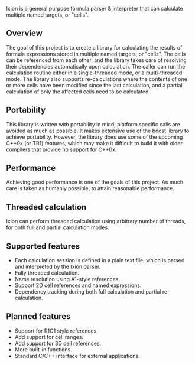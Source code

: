 Ixion is a general purpose formula parser & interpreter that can calculate multiple named targets, or "cells".

## Overview
The goal of this project is to create a library for calculating the results of formula expressions stored in multiple named targets, or "cells".  The cells can be referenced from each other, and the library takes care of resolving their dependencies automatically upon calculation.  The caller can run the calculation routine either in a single-threaded mode, or a multi-threaded mode.  The library also supports re-calculations where the contents of one or more cells have been modified since the last calculation, and a partial calculation of only the affected cells need to be calculated.

## Portability
This library is written with portability in mind; platform specific calls are avoided as much as possible.  It makes extensive use of the [boost library](http://boost.org) to achieve portability.  However, the library does use some of the upcoming C++0x (or TR1) features, which may make it difficult to build it with older compilers that provide no support for C++0x.

## Performance
Achieving good performance is one of the goals of this project.  As much care is taken as humanly possible, to attain reasonable performance.

## Threaded calculation
Ixion can perform threaded calculation using arbitrary number of threads, for both full and partial calculation modes.

## Supported features
* Each calculation session is defined in a plain text file, which is parsed and interpreted by the Ixion parser.
* Fully threaded calculation.
* Name resolution using A1-style references.
* Support 2D cell references and named expressions.
* Dependency tracking during both full calculation and partial re-calculation.

## Planned features
* Support for R1C1 style references.
* Add support for cell ranges.
* Add support for 3D cell references.
* More built-in functions.
* Standard C/C++ interface for external applications.

